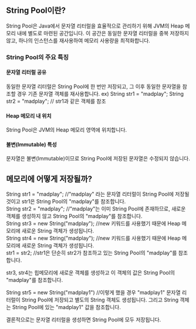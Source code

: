## String Pool이란?
String Pool은 Java에서 문자열 리터럴을 효율적으로 관리하기 위해 JVM의 Heap 메모리 내에 별도로 마련된 공간입니다.
이 공간은 동일한 문자열 리터럴을 중복 저장하지 않고, 하나의 인스턴스를 재사용하여 메모리 사용량을 최적화합니다.

### String Pool의 주요 특징
#### 문자열 리터럴 공유 
동일한 문자열 리터럴은 String Pool에 한 번만 저장되고, 그 이후 동일한 문자열을 참조할 경우 기존 문자열 객체를 재사용합니다.
ex)
  String str1 = "madplay";
  String str2 = "madplay"; // str1과 같은 객체를 참조

#### Heap 메모리 내 위치
String Pool은 JVM의 Heap 메모리 영역에 위치합니다.

#### 불변(Immutable) 특성
문자열은 불변(Immutable)이므로 String Pool에 저장된 문자열은 수정되지 않습니다.

## 메모리에 어떻게 저장될까?
String str1 = "madplay";  //"madplay" 라는 문자열 리터럴이 String Pool에 저장될 것이고 str1은 String Pool의 "madplay"를 참조합니다.  
String str2 = "madplay";  //"madplay"는 이미 String Pool에 존재하므로, 새로운 객체를 생성하지 않고 String Pool의 "madplay"를 참조합니다.  
String str3 = new String("madplay");  //new 키워드를 사용했기 때문에 Heap 메모리에 새로운 String 객체가 생성됩니다.  
String str4 = new String("madplay");  //new 키워드를 사용했기 때문에 Heap 메모리에 새로운 String 객체가 생성됩니다.  
str1 = str2; //str1은 단순히 str2가 참조하고 있는 String Pool의 "madplay"를 참조합니다.  

str3, str4는 힙메모리에 새로운 객체를 생성하고 이 객체의 값은 String Pool의 "madplay"를 참조합니다.

String str5 = new String("madplay1") //이렇게 했을 경우 "madplay1" 문자열 리터럴이 String Pool에 저장되고 별도의 String 객체도 생성됩니다. 그리고 String 객체는 String Pool에 있는 "madplay1" 값을 참조합니다.

결론적으로는 문자열 리터럴을 생성하면 String Pool에 모두 저장됩니다.
